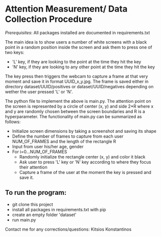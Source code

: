# Attention Measurement/ Data Collection Procedure

*Prerequisites*: All packages installed are documented in requirements.txt

The main idea is to show users a number of white screens with a black point in a random position inside the screen and ask them to press one of two keys:
* 'L' key, if they are looking to the point at the time they hit the key
* 'N' key, if they are looking to any other point at the time they hit the key

The key press then triggers the webcam to capture a frame at that very moment and save it in format
UUID_x_y.jpg. The frame is saved either in directory dataset/UUID/positives or dataset/UUID/negatives depending on wether the user pressed 'L' or 'N'.

The python file to implement the above is main.py. The attention point on the screen is represented by a circle of center (x, y) and side 2*R where x and y are randomly chosen between the screen boundaries and R is a hyperparameter. The functionality of main.py can be summarized as follows:
* Initialize screen dimensions by taking a screenshot and saving its shape
* Define the number of frames to capture from each user NUM_OF_FRAMES and the length of the rectangle R
* Input from user his/her age, gender
* For i=0...NUM_OF_FRAMES
  * Randomly initialize the rectangle center (x, y) and color it black
  * Ask user to press 'L' key or 'N' key according to where they focus their attention
  * Capture a frame of the user at the moment the key is pressed and save it. 

## To run the program:
* git clone this project
* install all packages in requirements.txt with pip
* create an empty folder 'dataset'
* run main.py


Contact me for any corrections/questions: Kitsios Konstantinos